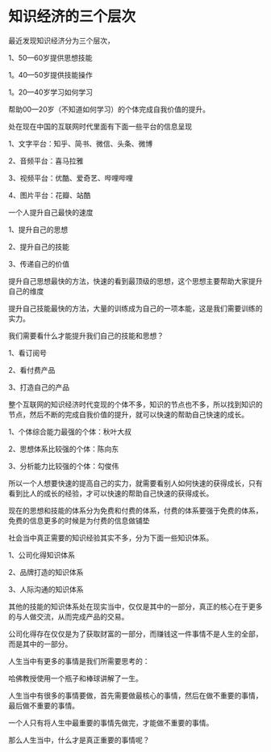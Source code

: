 # 知识经济的三个层次

最近发现知识经济分为三个层次，

1、50—60岁提供思想技能

1。40—50岁提供技能操作

1。20—40岁学习如何学习

帮助00—20岁（不知道如何学习）的个体完成自我价值的提升。

处在现在中国的互联网时代里面有下面一些平台的信息呈现

1、文字平台：知乎、简书、微信、头条、微博

2、音频平台：喜马拉雅

3、视频平台：优酷、爱奇艺、哔哩哔哩

4、图片平台：花瓣、站酷

一个人提升自己最快的速度

1、提升自己的思想

2、提升自己的技能

3、传递自己的价值

提升自己思想最快的方法，快速的看到最顶级的思想，这个思想主要帮助大家提升自己的维度

提升自己技能最快的方法，大量的训练成为自己的一项本能，这是我们需要训练的实力。

我们需要看什么才能提升我们自己的技能和思想？

1、看订阅号

2、看付费产品

3、打造自己的产品

整个互联网的知识经济时代变现的个体不多，知识的节点也不多，所以找到知识的节点，然后不断的完成自我价值的提升，就可以快速的帮助自己快速的成长。

1、个体综合能力最强的个体：秋叶大叔

2、思想体系比较强的个体：陈向东

3、分析能力比较强的个体：勾俊伟

所以一个人想要快速的提高自己的实力，就需要看别人如何快速的获得成长，只有看到比人的成长的经验，才可以快速的帮助自己快速的获得成长。

现在的思想和技能的体系分为免费和付费的体系，付费的体系要强于免费的体系，免费的信息更多的时候是为付费的信息做铺垫

社会当中真正需要的知识经验其实不多，分为下面一些知识体系。

1、公司化得知识体系

2、品牌打造的知识体系

3、人际沟通的知识体系

其他的技能的知识体系处在现实当中，仅仅是其中的一部分，真正的核心在于更多的与人做交流，从而完成产品的交易。

公司化得存在仅仅是为了获取财富的一部分，而赚钱这一件事情不是人生的全部，而是其中的一部分。

人生当中有更多的事情是我们所需要思考的：

哈佛教授使用一个瓶子和棒球讲解了一生。

人生当中有很多的事情要做，首先需要做最核心的事情，然后在做不重要的事情，最后做不重要的事情。

一个人只有将人生中最重要的事情先做完，才能做不重要的事情。

那么人生当中，什么才是真正重要的事情呢？
